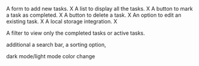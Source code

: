A form to add new tasks. X
A list to display all the tasks. X
A button to mark a task as completed. X
A button to delete a task. X
An option to edit an existing task. X
A local storage integration. X

A filter to view only the completed tasks or active tasks.

additional
a search bar,
a sorting option,

dark mode/light mode color change
